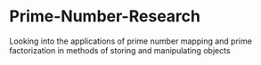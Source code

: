 # Prime-Number-Research
Looking into the applications of prime number mapping and prime factorization in methods of storing and manipulating objects
